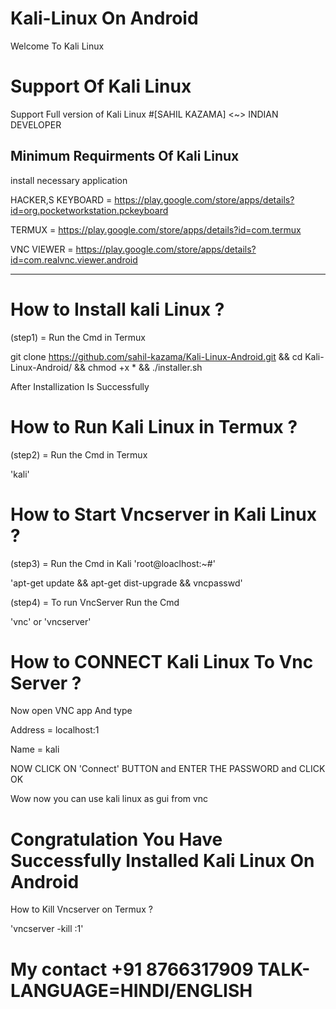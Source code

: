 # Kali-Linux On Android
Welcome To Kali Linux
# Support Of Kali Linux
Support Full version of Kali Linux 
#[SAHIL KAZAMA] <~> INDIAN DEVELOPER

Minimum Requirments Of Kali Linux
---------------------------------
install necessary application

HACKER,S KEYBOARD = https://play.google.com/store/apps/details?id=org.pocketworkstation.pckeyboard

TERMUX = https://play.google.com/store/apps/details?id=com.termux

VNC VIEWER = https://play.google.com/store/apps/details?id=com.realvnc.viewer.android

---------------------------------


# How to Install kali Linux ?

(step1) = Run the Cmd in Termux

git clone https://github.com/sahil-kazama/Kali-Linux-Android.git && cd Kali-Linux-Android/ && chmod +x * && ./installer.sh

After Installization Is Successfully 


# How to Run Kali Linux in Termux ?

(step2) = Run the Cmd in Termux 

'kali'


# How to Start Vncserver in Kali Linux ?

(step3) = Run the Cmd in Kali 'root@loaclhost:~#'

'apt-get update && apt-get dist-upgrade && vncpasswd'

(step4) = To run VncServer Run the Cmd

'vnc' or 'vncserver'


# How to CONNECT Kali Linux To Vnc Server ?

Now open VNC app And type

Address = localhost:1

Name = kali

NOW CLICK ON 'Connect' BUTTON and ENTER THE PASSWORD and CLICK OK

Wow now you can use kali linux as gui from vnc


# Congratulation You Have Successfully Installed Kali Linux On Android

How to Kill Vncserver on Termux ?

'vncserver -kill :1'


# My contact +91 8766317909 TALK-LANGUAGE=HINDI/ENGLISH
